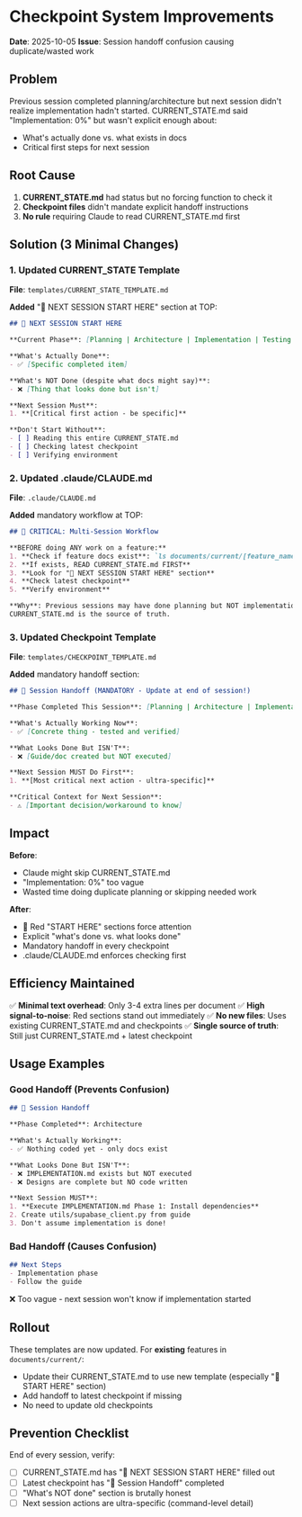 # Checkpoint System Improvements
**Date**: 2025-10-05
**Issue**: Session handoff confusion causing duplicate/wasted work

## Problem

Previous session completed planning/architecture but next session didn't realize implementation hadn't started. CURRENT_STATE.md said "Implementation: 0%" but wasn't explicit enough about:
- What's actually done vs. what exists in docs
- Critical first steps for next session

## Root Cause

1. **CURRENT_STATE.md** had status but no forcing function to check it
2. **Checkpoint files** didn't mandate explicit handoff instructions
3. **No rule** requiring Claude to read CURRENT_STATE.md first

## Solution (3 Minimal Changes)

### 1. Updated CURRENT_STATE Template
**File**: `templates/CURRENT_STATE_TEMPLATE.md`

**Added** "🔴 NEXT SESSION START HERE" section at TOP:
```markdown
## 🔴 NEXT SESSION START HERE

**Current Phase**: [Planning | Architecture | Implementation | Testing | Complete]

**What's Actually Done**:
- ✅ [Specific completed item]

**What's NOT Done (despite what docs might say)**:
- ❌ [Thing that looks done but isn't]

**Next Session Must**:
1. **[Critical first action - be specific]**

**Don't Start Without**:
- [ ] Reading this entire CURRENT_STATE.md
- [ ] Checking latest checkpoint
- [ ] Verifying environment
```

### 2. Updated .claude/CLAUDE.md
**File**: `.claude/CLAUDE.md`

**Added** mandatory workflow at TOP:
```markdown
## 🔴 CRITICAL: Multi-Session Workflow

**BEFORE doing ANY work on a feature:**
1. **Check if feature docs exist**: `ls documents/current/[feature_name]/`
2. **If exists, READ CURRENT_STATE.md FIRST**
3. **Look for "🔴 NEXT SESSION START HERE" section**
4. **Check latest checkpoint**
5. **Verify environment**

**Why**: Previous sessions may have done planning but NOT implementation.
CURRENT_STATE.md is the source of truth.
```

### 3. Updated Checkpoint Template
**File**: `templates/CHECKPOINT_TEMPLATE.md`

**Added** mandatory handoff section:
```markdown
## 🔴 Session Handoff (MANDATORY - Update at end of session!)

**Phase Completed This Session**: [Planning | Architecture | Implementation | ...]

**What's Actually Working Now**:
- ✅ [Concrete thing - tested and verified]

**What Looks Done But ISN'T**:
- ❌ [Guide/doc created but NOT executed]

**Next Session MUST Do First**:
1. **[Most critical next action - ultra-specific]**

**Critical Context for Next Session**:
- ⚠️ [Important decision/workaround to know]
```

## Impact

**Before**:
- Claude might skip CURRENT_STATE.md
- "Implementation: 0%" too vague
- Wasted time doing duplicate planning or skipping needed work

**After**:
- 🔴 Red "START HERE" sections force attention
- Explicit "what's done vs. what looks done"
- Mandatory handoff in every checkpoint
- .claude/CLAUDE.md enforces checking first

## Efficiency Maintained

✅ **Minimal text overhead**: Only 3-4 extra lines per document
✅ **High signal-to-noise**: Red sections stand out immediately
✅ **No new files**: Uses existing CURRENT_STATE.md and checkpoints
✅ **Single source of truth**: Still just CURRENT_STATE.md + latest checkpoint

## Usage Examples

### Good Handoff (Prevents Confusion)
```markdown
## 🔴 Session Handoff

**Phase Completed**: Architecture

**What's Actually Working**:
- ✅ Nothing coded yet - only docs exist

**What Looks Done But ISN'T**:
- ❌ IMPLEMENTATION.md exists but NOT executed
- ❌ Designs are complete but NO code written

**Next Session MUST**:
1. **Execute IMPLEMENTATION.md Phase 1: Install dependencies**
2. Create utils/supabase_client.py from guide
3. Don't assume implementation is done!
```

### Bad Handoff (Causes Confusion)
```markdown
## Next Steps
- Implementation phase
- Follow the guide
```
❌ Too vague - next session won't know if implementation started

## Rollout

These templates are now updated. For **existing** features in `documents/current/`:
- Update their CURRENT_STATE.md to use new template (especially "🔴 START HERE" section)
- Add handoff to latest checkpoint if missing
- No need to update old checkpoints

## Prevention Checklist

End of every session, verify:
- [ ] CURRENT_STATE.md has "🔴 NEXT SESSION START HERE" filled out
- [ ] Latest checkpoint has "🔴 Session Handoff" completed
- [ ] "What's NOT done" section is brutally honest
- [ ] Next session actions are ultra-specific (command-level detail)
